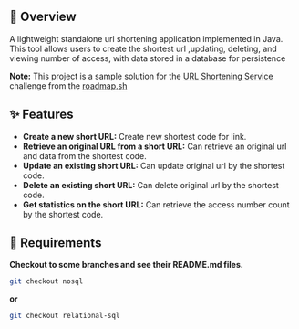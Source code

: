 ## 🎯 Overview

A lightweight standalone url shortening application implemented in Java. This tool allows users to create the shortest
url ,updating, deleting, and viewing number of access, with data stored in a database for persistence

**Note:** This project is a sample solution for
the [URL Shortening Service](https://roadmap.sh/projects/url-shortening-service) challenge
from the [roadmap.sh](https://roadmap.sh/)

## ✨ Features

- **Create a new short URL:** Create new shortest code for link.
- **Retrieve an original URL from a short URL:** Can retrieve an original url and data from the shortest code.
- **Update an existing short URL:** Can update original url by the shortest code.
- **Delete an existing short URL:** Can delete original url by the shortest code.
- **Get statistics on the short URL:** Can retrieve the access number count by the shortest code.

## 📃 Requirements

**Checkout to some branches and see their README.md files.**

```bash
git checkout nosql
```

**or**

```bash
git checkout relational-sql
```
